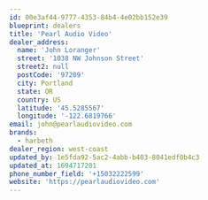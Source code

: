 ```yaml
---
id: 00e3af44-9777-4353-84b4-4e02bb152e39
blueprint: dealers
title: 'Pearl Audio Video'
dealer_address:
  name: 'John Loranger'
  street: '1038 NW Johnson Street'
  street2: null
  postCode: '97209'
  city: Portland
  state: OR
  country: US
  latitude: '45.5285567'
  longitude: '-122.6819766'
email: john@pearlaudiovideo.com
brands:
  - harbeth
dealer_region: west-coast
updated_by: 1e5fda92-5ac2-4abb-b403-8041edf0b4c3
updated_at: 1694717201
phone_number_field: '+15032222599'
website: 'https://pearlaudiovideo.com'
---
```

